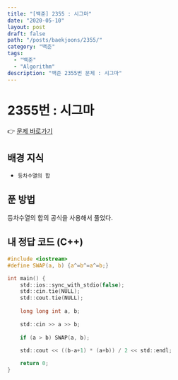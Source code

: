 ```yaml
---
title: "[백준] 2355 : 시그마"
date: "2020-05-10"
layout: post
draft: false
path: "/posts/baekjoons/2355/"
category: "백준"
tags:
  - "백준"
  - "Algorithm"
description: "백준 2355번 문제 : 시그마"
---
```


# 2355번 : 시그마

👉 [문제 바로가기](https://www.acmicpc.net/problem/2355)


## 배경 지식
 - `등차수열의 합`


## 푼 방법
등차수열의 합의 공식을 사용해서 풀었다.


## 내 정답 코드 (C++)
~~~c
#include <iostream>
#define SWAP(a, b) {a^=b^=a^=b;}

int main() {
	std::ios::sync_with_stdio(false);
	std::cin.tie(NULL); 
	std::cout.tie(NULL);
	
	long long int a, b;
	
	std::cin >> a >> b;
	
	if (a > b) SWAP(a, b);
	
	std::cout << ((b-a+1) * (a+b)) / 2 << std::endl;

	return 0;
}
~~~